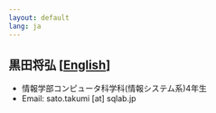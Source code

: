 ```yaml
---
layout: default
lang: ja
---
```


## 黒田将弘 [[English](./kuroda_masahiro_en)]

- 情報学部コンピュータ科学科(情報システム系)4年生
- Email: sato.takumi [at] sqlab.jp